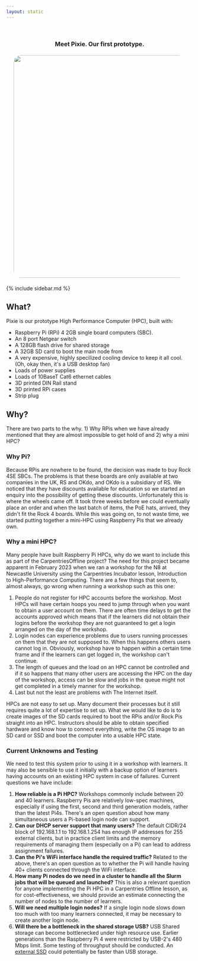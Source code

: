 ```yaml
---
layout: static
---
```


<div style="text-align:center; padding: 20px; font-size: 16px; font-weight: bold;">
<div style="padding: 20px;">Meet Pixie. Our first prototype.</div>
<img style="border-radius: 20px;" src="images/mini-HPC-proto1.png" width="600px">
</div>
{% include sidebar.md %}
<div>
<h2>What?</h2>
Pixie is our prototype High Performance Computer (HPC), built with:

<ul>
	<li>Raspberry Pi (RPi) 4 2GB single board computers (SBC).</li>
	<li>An 8 port Netgear switch</li>
	<li>A 128GB flash drive for shared storage</li>
	<li>A 32GB SD card to boot the main node from</li>
	<li>A very expensive, highly specilized cooling device to keep it all cool. (Oh, okay then, it's a USB desktop fan)</li>
	<li>Loads of power supplies</li>
	<li>Loads of 10BaseT Cat6 ethernet cables</li>
	<li>3D printed DIN Rail stand</li>
	<li>3D printed RPi cases</li>
	<li>Strip plug</li>
</ul>

<h2>Why?</h2>
There are two parts to the why. 1) Why RPis when we have already mentioned that they are almost impossible to get hold of and 2) why a mini HPC?

<h3>Why Pi?</h3>
Because RPis are nowhere to be found, the decision was made to buy Rock 4SE SBCs. The problems is that these boards are only available at two companies in the UK, RS and OKdo, and OKdo is a subsidiary of RS. We noticed that they have discounts available for education so we started an enquiry into the possibility of getting these discounts. Unfortunately this is where the wheels came off. It took three weeks before we could eventually place an order and when the last batch of items, the PoE hats, arrived, they didn't fit the Rock 4 boards. While this was going on, to not waste time, we started putting together a mini-HPC using Raspberry Pis that we already own.

<h3>Why a mini HPC?</h3>
Many people have built Raspberry Pi HPCs, why do we want to include this as part of the CarpentriesOffline project? The need for this project became apparent in February 2023 when we ran a workshop for the N8 at Newcastle University using the Carpentries Incubator lesson, Introduction to High-Performance Computing. There are a few things that seem to, almost always, go wrong when running a workshop such as this one:

<ol>
	<li>People do not register for HPC accounts before the workshop. Most HPCs will have certain hoops you need to jump through when you want to obtain a user account on them. There are often time delays to get the accounts approved which means that if the learners did not obtain their logins before the workshop they are not guaranteed to get a login arranged on the day of the workshop.</li>
	<li>Login nodes can experience problems due to users running processes on them that they are not supposed to. When this happens others users cannot log in. Obviously, workshop have to happen within a certain time frame and if the learners can get logged in, the workshop can't continue.</li>
	<li>The length of queues and the load on an HPC cannot be controlled and if it so happens that many other users are accessing the HPC on the day of the workshop, access can be slow and jobs in the queue might not get completed in a timely manner for the workshop.</li>
	<li>Last but not the least are problems with The Internet itself.</li>
</ol>

HPCs are not easy to set up. Many document their processes but it still requires quite a lot of expertise to set up. What we would like to do is to create images of the SD cards required to boot the RPis and/or Rock Pis straight into an HPC. Instructors should be able to obtain specified hardware and know how to connect everything, write the OS image to an SD card or SSD and boot the computer into a usable HPC state.

<h3>Current Unknowns and Testing</h3>
We need to test this system prior to using it in a workshop with learners. It may also be sensible to use it initially with a backup option of learners having accounts on an existing HPC system in case of failures. Current questions we have include:
	
<ol>
	<li><strong>How reliable is a Pi HPC?</strong> Workshops commonly include between 20 and 40 learners. Raspberry Pis are relatively low-spec machines, especially if using the first, second and third generation models, rather than the latest Pi4s. There's an open question about how many simultaneous users a Pi-based login node can support.</li>
	<li><strong>Can our DHCP server support that many users?</strong> The default CIDR/24 block of 192.168.1.1 to 192.168.1.254 has enough IP addresses for 255 external clients, but in practice client limits and the memory requirements of managing them (especially on a Pi) can lead to address assignment failures.</li>
	<li><strong>Can the Pi's WiFi interface handle the required traffic?</strong> Related to the above, there's an open question as to whether the Pi will handle having 40+ clients connected through the WiFi interface.</li>
	<li><strong>How many Pi nodes do we need in a cluster to handle all the Slurm jobs that will be queued and launched?</strong> This is also a relevant question for anyone implementing the Pi HPC in a Carpentries Offline lesson, as for cost-effectiveness, we should provide an estimate connecting the number of nodes to the number of learners.</li>
	<li><strong>Will we need multiple login nodes?</strong> If a single login node slows down too much with too many learners connected, it may be necessary to create another login node.</li>
	<li><strong>Will there be a bottleneck in the shared storage USB?</strong> USB Shared storage can become bottlenecked under high resource use. Earlier generations than the Raspberry Pi 4 were restricted by USB-2's 480 Mbps limit. Some testing of throughput should be conducted. An <a href="https://www.tomshardware.com/news/raspberry-pi-4-ssd-test,39811.html">external SSD</a> could potentially be faster than USB storage.</li>
</ol>

</div>

